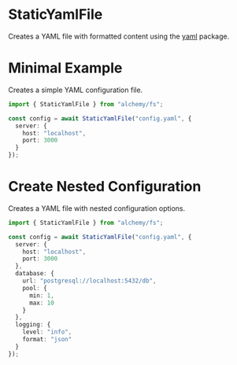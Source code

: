 # StaticYamlFile

Creates a YAML file with formatted content using the [yaml](https://www.npmjs.com/package/yaml) package.

# Minimal Example

Creates a simple YAML configuration file.

```ts
import { StaticYamlFile } from "alchemy/fs";

const config = await StaticYamlFile("config.yaml", {
  server: {
    host: "localhost",
    port: 3000
  }
});
```

# Create Nested Configuration

Creates a YAML file with nested configuration options.

```ts
import { StaticYamlFile } from "alchemy/fs";

const config = await StaticYamlFile("config.yaml", {
  server: {
    host: "localhost", 
    port: 3000
  },
  database: {
    url: "postgresql://localhost:5432/db",
    pool: {
      min: 1,
      max: 10
    }
  },
  logging: {
    level: "info",
    format: "json"
  }
});
```
